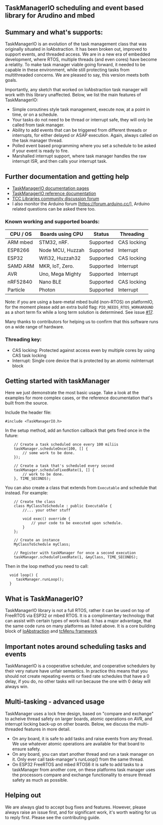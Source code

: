 ## TaskManagerIO scheduling and event based library for Arudino and mbed

## Summary and what's supports:

TaskManagerIO is an evolution of the task management class that was originally situated in IoAbstraction. It has been broken out, improved to support events, and threaded access. We are in a new era of embedded development, where RTOS, multiple threads (and even cores) have become a relatity. To make task manager viable going forward, it needed to be capable in these environment, while still protecting tasks from multithreaded concerns. We are pleased to say, this version meets both goals.

Importantly, any sketch that worked on IoAbstraction task manager will work with this library unaffected. Below, we list the main features of TaskManagerIO:

* Simple coroutines style task management, execute now, at a point in time, or on a schedule.
* Your tasks do not need to be thread or interrupt safe, they will only be called from task manager.
* Ability to add events that can be triggered from different threads or interrupts, for either delayed or ASAP execution. Again, always called on the task manager thread.
* Polled event based programming where you set a schedule to be asked if your event is ready to fire.
* Marshalled interrupt support, where task manager handles the raw interrupt ISR, and then calls your interrupt task.

## Further documentation and getting help

* [TaskManagerIO documentation pages](https://www.thecoderscorner.com/products/arduino-libraries/taskmanager-io/)
* [TaskManagerIO reference documentation](https://www.thecoderscorner.com/ref-docs/taskmanagerio/html)
* [TCC Libraries community discussion forum](https://www.thecoderscorner.com/jforum/)
* I also monitor the Arduino forum [https://forum.arduino.cc/], Arduino related questions can be asked there too.

### Known working and supported boards:

| CPU / OS  | Boards using CPU  | Status    | Threading  |
| --------- | ----------------- | --------- | ---------- |
| ARM mbed  | STM32, nRF.       | Supported | CAS locking|
| ESP8266   | Node MCU, Huzzah  | Supported | Interrupt  |
| ESP32     | Wifi32, Huzzah32  | Supported | CAS locking|
| SAMD ARM  | MKR, IoT, Zero.   | Supported | Interrupt  |
| AVR       | Uno, Mega Mighty  | Supported | Interrupt  |
| nRF52840  | Nano BLE          | Supported | CAS locking|
| Particle  | Photon            | Supported | Interrupt  |

Note: if you are using a bare-metal mbed build (non-RTOS) on platformIO, for the moment please add an extra build flag: `PIO_NEEDS_RTOS_WORKAROUND` as a short term fix while a long term solution is determined. See issue [#17](https://github.com/davetcc/TaskManagerIO/issues/17).

Many thanks to contributors for helping us to confirm that this software runs on a wide range of hardware.

### Threading key:

* CAS locking: Protected against access even by multiple cores by using CAS task locking
* Interrupt: Single core device that is protected by an atomic noInterrupt block

## Getting started with taskManager

Here we just demonstrate the most basic usage. Take a look at the examples for more complex cases, or the reference documentation that's built from the source.

Include the header file:

```
#include <TaskManagerIO.h>
```

In the setup method, add an function callback that gets fired once in the future:

```
	// Create a task scheduled once every 100 miliis
	taskManager.scheduleOnce(100, [] {
		// some work to be done.
	});
	
	// Create a task that's scheduled every second
	taskManager.scheduleFixedRate(1, [] {
		// work to be done.
	}, TIME_SECONDS);
```

You can also create a class that extends from `Executable` and schedule that instead. For example:

```
    // Create the class
    class MyClassToSchedule : public Executable {
        //... your other stuff

        void exec() override {
            // your code to be executed upon schedule.
        }
    };
    
    // Create an instance
    MyClassToSchedule myClass;
    
    // Register with taskManager for once a second execution
    taskManager.scheduleFixedRate(1, &myClass, TIME_SECONDS);
```

Then in the loop method you need to call: 

```
  void loop() {
  	 taskManager.runLoop();
  }
```

## What is TaskManagerIO?

TaskManagerIO library is not a full RTOS, rather it can be used on top of FreeRTOS via ESP32 or mbed RTOS. It is a complimentary technology that can assist with certain types of work-load. It has a major advantage, that the same code runs on many platforms as listed above. It is a core building block of [IoAbstraction](https://github.com/davetcc/IoAbstraction) and [tcMenu framework](https://github.com/davetcc/IoAbstraction)

## Important notes around scheduling tasks and events

TaskManagerIO is a cooperative scheduler, and cooperative schedulers by their very nature have unfair semantics. In practice this means that you should not create repeating events or fixed rate schedules that have a 0 delay, if you do, no other tasks will run because the one with 0 delay will always win.  

## Multi-tasking - advanced usage

TaskManager uses a lock free design, based on "compare and exchange" to acheive thread safety on larger boards, atomic operations on AVR, and interrupt locking back-up on other boards. Below, we discuss the multi-threaded features in more detail.

* On any board, it is safe to add tasks and raise events from any thread. We use whatever atomic operations are available for that board to ensure safety.
* On any board, you can start another thread and run a task manager on it. Only ever call task-manager's runLoop() from the same thread.
* On ESP32 FreeRTOS and mbed RTOS6 it is safe to add tasks to a taskManager from another core, on these platforms task manager uses the processors compare and exchange functionality to ensure thread safety as much as possible.

## Helping out

We are always glad to accept bug fixes and features. However, please always raise an issue first, and for significant work, it's worth waiting for us to reply first. Please see the contributing guide.
